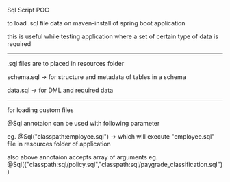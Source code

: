 Sql Script POC

to load .sql file data on maven-install of spring boot application

this is useful while testing application where a set of certain type of data is required

-------------------------------------------------------------------------------------

.sql files are to placed in resources folder 

schema.sql -> for structure and metadata of tables in a schema 

data.sql -> for DML and required data

----------------------------------------------------------------------------------

for loading custom files 


@Sql annotaion can be used with following parameter

eg. @Sql("classpath:employee.sql")
-> which will execute "employee.sql" file in resources folder of application

also above annotaion accepts array of arguments
eg. @Sql({"classpath:sql/policy.sql","classpath:sql/paygrade_classification.sql"}) 

